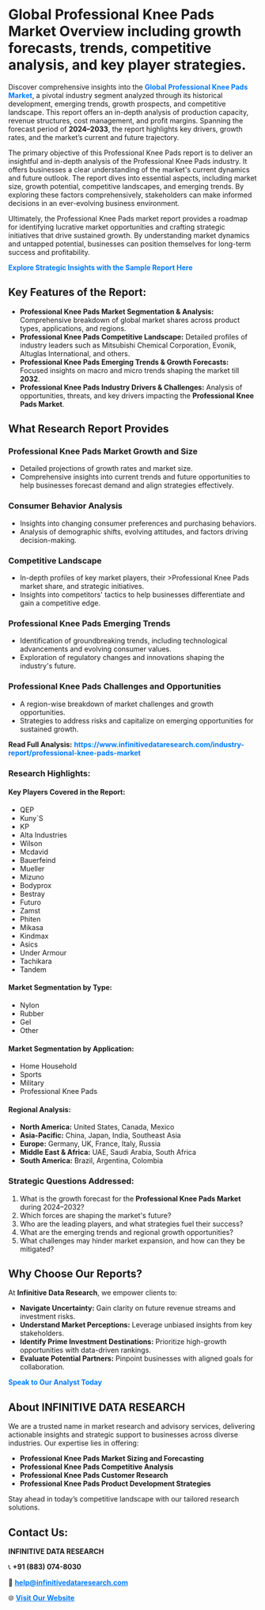 <h1>Global Professional Knee Pads Market Overview including growth forecasts, trends, competitive analysis, and key player strategies.</h1>
<p>
Discover comprehensive insights into the 
<a href="https://www.infinitivedataresearch.com/industry-report/professional-knee-pads-market" rel="dofollow" style="color: #007BFF; text-decoration: none;"><strong>Global Professional Knee Pads Market</strong></a>, a pivotal industry segment analyzed through its historical development, emerging trends, growth prospects, and competitive landscape. This report offers an in-depth analysis of production capacity, revenue structures, cost management, and profit margins. Spanning the forecast period of <strong>2024–2033</strong>, the report highlights key drivers, growth rates, and the market’s current and future trajectory.
</p>
<p>
The primary objective of this Professional Knee Pads report is to deliver an insightful and in-depth analysis of the Professional Knee Pads industry. It offers businesses a clear understanding of the market's current dynamics and future outlook. The report dives into essential aspects, including market size, growth potential, competitive landscapes, and emerging trends. By exploring these factors comprehensively, stakeholders can make informed decisions in an ever-evolving business environment.
</p>
<p>
Ultimately, the Professional Knee Pads market report provides a roadmap for identifying lucrative market opportunities and crafting strategic initiatives that drive sustained growth. By understanding market dynamics and untapped potential, businesses can position themselves for long-term success and profitability.
</p>
<p>
<a href="https://www.infinitivedataresearch.com/request-sample/reportId=110513" style="color: #007BFF; text-decoration: none;"><strong>Explore Strategic Insights with the Sample Report Here</strong></a>
</p>

<h2>Key Features of the Report:</h2>
<ul>
<li><strong>Professional Knee Pads Market Segmentation & Analysis:</strong> Comprehensive breakdown of global market shares across product types, applications, and regions.</li>
<li><strong>Professional Knee Pads Competitive Landscape:</strong> Detailed profiles of industry leaders such as Mitsubishi Chemical Corporation, Evonik, Altuglas International, and others.</li>
<li><strong>Professional Knee Pads Emerging Trends & Growth Forecasts:</strong> Focused insights on macro and micro trends shaping the market till <strong>2032</strong>.</li>
<li><strong>Professional Knee Pads Industry Drivers & Challenges:</strong> Analysis of opportunities, threats, and key drivers impacting the <strong>Professional Knee Pads Market</strong>.</li>
</ul>

<h2>What Research Report Provides</h2>
<h3>Professional Knee Pads Market Growth and Size</h3>
<ul>
<li>Detailed projections of growth rates and market size.</li>
<li>Comprehensive insights into current trends and future opportunities to help businesses forecast demand and align strategies effectively.</li>
</ul>

<h3>Consumer Behavior Analysis</h3>
<ul>
<li>Insights into changing consumer preferences and purchasing behaviors.</li>
<li>Analysis of demographic shifts, evolving attitudes, and factors driving decision-making.</li>
</ul>

<h3>Competitive Landscape</h3>
<ul>
<li>In-depth profiles of key market players, their >Professional Knee Pads market share, and strategic initiatives.</li>
<li>Insights into competitors' tactics to help businesses differentiate and gain a competitive edge.</li>
</ul>

<h3>Professional Knee Pads Emerging Trends</h3>
<ul>
<li>Identification of groundbreaking trends, including technological advancements and evolving consumer values.</li>
<li>Exploration of regulatory changes and innovations shaping the industry's future.</li>
</ul>

<h3>Professional Knee Pads Challenges and Opportunities</h3>
<ul>
<li>A region-wise breakdown of market challenges and growth opportunities.</li>
<li>Strategies to address risks and capitalize on emerging opportunities for sustained growth.</li>
</ul>
<p><strong>Read Full Analysis:</strong> <a href="https://www.infinitivedataresearch.com/industry-report/professional-knee-pads-market" rel="dofollow" style="color: #007BFF; text-decoration: none;"><strong>https://www.infinitivedataresearch.com/industry-report/professional-knee-pads-market</strong></a></p>
<h3>Research Highlights:</h3>
<h4>Key Players Covered in the Report:</h4>
<ul><li>QEP</li><li>Kuny`S</li><li>KP</li><li>Alta Industries</li><li>Wilson</li><li>Mcdavid</li><li>Bauerfeind</li><li>Mueller</li><li>Mizuno</li><li>Bodyprox</li><li>Bestray</li><li>Futuro</li><li>Zamst</li><li>Phiten</li><li>Mikasa</li><li>Kindmax</li><li>Asics</li><li>Under Armour</li><li>Tachikara</li><li>Tandem</li></ul>
<h4>Market Segmentation by Type:</h4>
<ul><li>Nylon</li><li>Rubber</li><li>Gel</li><li>Other</li></ul>
<h4>Market Segmentation by Application:</h4>
<ul><li>Home Household</li><li>Sports</li><li>Military</li><li>Professional Knee Pads</li></ul>

<h4>Regional Analysis:</h4>
<ul>
<li><strong>North America:</strong> United States, Canada, Mexico</li>
<li><strong>Asia-Pacific:</strong> China, Japan, India, Southeast Asia</li>
<li><strong>Europe:</strong> Germany, UK, France, Italy, Russia</li>
<li><strong>Middle East & Africa:</strong> UAE, Saudi Arabia, South Africa</li>
<li><strong>South America:</strong> Brazil, Argentina, Colombia</li>
</ul>

<h3>Strategic Questions Addressed:</h3>
<ol>
<li>What is the growth forecast for the <strong>Professional Knee Pads Market</strong> during 2024–2032?</li>
<li>Which forces are shaping the market's future?</li>
<li>Who are the leading players, and what strategies fuel their success?</li>
<li>What are the emerging trends and regional growth opportunities?</li>
<li>What challenges may hinder market expansion, and how can they be mitigated?</li>
</ol>

<h2>Why Choose Our Reports?</h2>
<p>At <strong>Infinitive Data Research</strong>, we empower clients to:</p>
<ul>
<li><strong>Navigate Uncertainty:</strong> Gain clarity on future revenue streams and investment risks.</li>
<li><strong>Understand Market Perceptions:</strong> Leverage unbiased insights from key stakeholders.</li>
<li><strong>Identify Prime Investment Destinations:</strong> Prioritize high-growth opportunities with data-driven rankings.</li>
<li><strong>Evaluate Potential Partners:</strong> Pinpoint businesses with aligned goals for collaboration.</li>
</ul>
<p><a href="https://www.infinitivedataresearch.com/industry-report/professional-knee-pads-market" rel="dofollow" style="color: #007BFF; text-decoration: none;"><strong>Speak to Our Analyst Today</strong></a></p>

<h2>About INFINITIVE DATA RESEARCH</h2>
<p>We are a trusted name in market research and advisory services, delivering actionable insights and strategic support to businesses across diverse industries. Our expertise lies in offering:</p>
<ul>
<li><strong>Professional Knee Pads Market Sizing and Forecasting</strong></li>
<li><strong>Professional Knee Pads Competitive Analysis</strong></li>
<li><strong>Professional Knee Pads Customer Research</strong></li>
<li><strong>Professional Knee Pads Product Development Strategies</strong></li>
</ul>
<p>Stay ahead in today’s competitive landscape with our tailored research solutions.</p>

<h2>Contact Us:</h2>
<p><strong>INFINITIVE DATA RESEARCH</strong></p>
<p>📞 <strong>+91 (883) 074-8030</strong></p>
<p>📧 <strong><a href="mailto:help@infinitivedataresearch.com" style="color: #007BFF;">help@infinitivedataresearch.com</a></strong></p>
<p>🌐 <strong><a href="https://www.infinitivedataresearch.com" rel="dofollow" style="color: #007BFF;">Visit Our Website</a></strong></p>